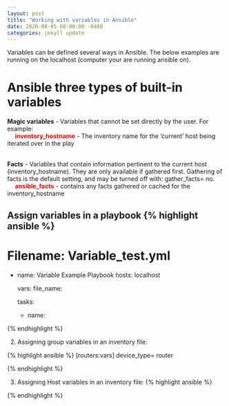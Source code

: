 ```yaml
---
layout: post
title: "Working with variables in Ansible"
date: 2020-08-05 08:00:00 -0400
categories: jekyll update
---
```

Variables can be defined several ways in Ansible. The below examples are running on the localhost (computer your are running ansible on).

<h1>Ansible three types of built-in variables </h1>
    
<b>Magic variables</b> - Variables that cannot be set directly by the user. For example:<br>
&emsp; <b><text style="color: red">inventory_hostname</text></b> - The inventory name for the ‘current’ host being iterated over in the play<br><br>

<b>Facts</b> - Variables that contain information pertinent to the current host (inventory_hostname). They are only available if gathered first. Gathering of facts is the default setting, and may be turned off with: gather_facts= no.<br>
&emsp; <b><text style="color: red">ansible_facts</text></b> - contains any facts gathered or cached for the inventory_hostname<br>

<b>Assign variables in a playbook</b>
{% highlight ansible %}
---
# Filename: Variable_test.yml
  - name: Variable Example Playbook
    hosts: localhost

    vars:
      file_name: 

    tasks:
      - name: 

{% endhighlight %}

2. Assigning group variables in an inventory file:

{% highlight ansible %}
[routers:vars]
device_type= router

{% endhighlight %}

3. Assigning Host variables in an inventory file:
{% highlight ansible %}

{% endhighlight %}